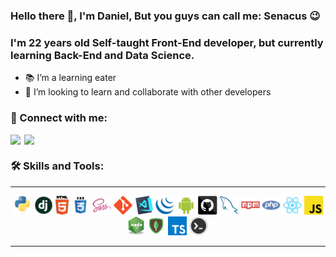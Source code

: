 ### Hello there 👋, I'm Daniel, But you guys can call me: Senacus 😉

<p align="center">
  <h3 color="blue"> I'm 22 years old Self-taught Front-End developer, but currently learning Back-End and Data Science.</h3>
</p>

- 📚 I’m a learning eater
- 🤝 I’m looking to learn and collaborate with other developers




### 🤙 Connect with me:


[<img align="left" width="22px" src="https://cdn.jsdelivr.net/npm/simple-icons@v3/icons/linkedin.svg" />][linkedin]

[<img align="left"  width="22px" src="https://cdn.jsdelivr.net/npm/simple-icons@v3/icons/instagram.svg" />][instagram]

<br />

### 🛠️ Skills  and Tools:


<hr>

<p align="center"> 
 
<!--   <img title="Angular" height="30" src="https://github.com/DanielSenacus/DanielSenacus/blob/main/images/angular.png"> -->
  <img title="Python" height="30" src="https://github.com/DanielSenacus/DanielSenacus/blob/master/images/python-original.svg">
  <img title="Django" height="30" src="https://github.com/DanielSenacus/DanielSenacus/blob/master/images/django.png">
  <img title="HTML5" height="30" src="https://github.com/DanielSenacus/DanielSenacus/blob/master/images/html5.svg">
  <img title="CSS" height="30" src="https://github.com/DanielSenacus/DanielSenacus/blob/master/images/css.svg">
  <img title="SASS" height="30" src="https://github.com/DanielSenacus/DanielSenacus/blob/master/images/sass.svg">
  <img title="Git" height="30" src="https://github.com/DanielSenacus/DanielSenacus/blob/master/images/git-original.svg">
  <img title="Visual Studio Code" height="30" src="https://github.com/DanielSenacus/DanielSenacus/blob/master/images/vscode.png">
  <img title="JQuery" height="30" src="https://github.com/DanielSenacus/DanielSenacus/blob/master/images/jquery-original.svg">
  <img title="Android" height="30" src="https://github.com/DanielSenacus/DanielSenacus/blob/master/images/android.svg">
  <img title="GitHub" height="30" src="https://github.com/DanielSenacus/DanielSenacus/blob/master/images/github.svg">
  <img title="MySQL" height="30" src="https://github.com/DanielSenacus/DanielSenacus/blob/master/images/mysql.svg">
  <img title="npm" height="30" src="https://github.com/DanielSenacus/DanielSenacus/blob/master/images/npm.svg">
  <img title="PHP" height="30" src="https://github.com/DanielSenacus/DanielSenacus/blob/master/images/php.svg">
  <img title="React" height="30" src="https://github.com/DanielSenacus/DanielSenacus/blob/master/images/react-original.svg">
  <img title="Javascript" height="30" src="https://github.com/DanielSenacus/DanielSenacus/blob/master/images/javascript.svg">
  <img title="node.js" height="30" src="https://github.com/DanielSenacus/DanielSenacus/blob/main/images/node.png">
  <img title="mongo" height="30" src="https://github.com/DanielSenacus/DanielSenacus/blob/main/images/mongo.png">
  <img title="typescript" height="30" src="https://github.com/DanielSenacus/DanielSenacus/blob/main/images/typescript.png">
  <img title="bash" height="30" src="https://github.com/DanielSenacus/DanielSenacus/blob/main/images/bash.jpg">

 
</p>


<hr>


[instagram]: https://www.instagram.com/danielsenacus/
[linkedin]: https://www.linkedin.com/in/daniel-senacus-30722320a/


